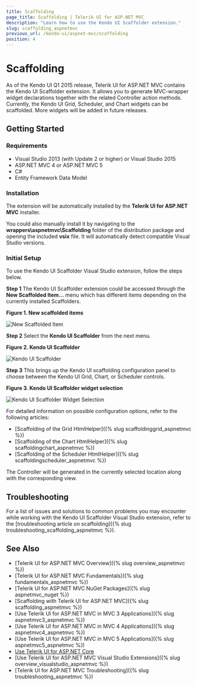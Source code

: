 ```yaml
---
title: Scaffolding
page_title: Scaffolding | Telerik UI for ASP.NET MVC
description: "Learn how to use the Kendo UI Scaffolder extension."
slug: scaffolding_aspnetmvc
previous_url: /kendo-ui/aspnet-mvc/scaffolding
position: 4
---
```


# Scaffolding

As of the Kendo UI Q1 2015 release, Telerik UI for ASP.NET MVC contains the Kendo UI Scaffolder extension. It allows you to generate MVC-wrapper widget declarations together with the related Controller action methods. Currently, the Kendo UI Grid, Scheduler, and Chart widgets can be scaffolded. More widgets will be added in future releases.

## Getting Started

### Requirements

* Visual Studio 2013 (with Update 2 or higher) or Visual Studio 2015
* ASP.NET MVC 4 or ASP.NET MVC 5
* C#
* Entity Framework Data Model

### Installation

The extension will be automatically installed by the **Telerik UI for ASP.NET MVC** installer.

You could also manually install it by navigating to the **wrappers\aspnetmvc\Scaffolding** folder of the distribution package and opening the included **vsix** file. It will automatically detect compatible Visual Studio versions.

### Initial Setup

To use the Kendo UI Scaffolder Visual Studio extension, follow the steps below.

**Step 1** The Kendo UI Scaffolder extension could be accessed through the **New Scaffolded Item...** menu which has different items depending on the currently installed Scaffolders.

**Figure 1. New scaffolded items**

![New Scaffolded Item](/images/scaffolding/new_scaffolded_item.png)

**Step 2** Select the **Kendo UI Scaffolder** from the next menu.

**Figure 2. Kendo UI Scaffolder**

![Kendo UI Scaffolder](/images/scaffolding/kendo_ui_scaffolder.png)

**Step 3** This brings up the Kendo UI scaffolding configuration panel to choose between the Kendo UI Grid, Chart, or Scheduler controls.

**Figure 3. Kendo UI Scaffolder widget selection**

![Kendo UI Scaffolder Widget Selection](/images/scaffolding/widget_select.png)

For detailed information on possible configuration options, refer to the following articles:

* [Scaffolding of the Grid HtmlHelper]({% slug scaffoldinggrid_aspnetmvc %})
* [Scaffolding of the Chart HtmlHelper]({% slug scaffoldingchart_aspnetmvc %})
* [Scaffolding of the Scheduler HtmlHelper]({% slug scaffoldingscheduler_aspnetmvc %})

The Controller will be generated in the currently selected location along with the corresponding view.

## Troubleshooting

For a list of issues and solutions to common problems you may encounter while working with the Kendo UI Scaffolder Visual Studio extension, refer to the [troubleshooting article on scaffolding]({% slug troubleshooting_scaffolding_aspnetmvc %}).

## See Also

* [Telerik UI for ASP.NET MVC Overview]({% slug overview_aspnetmvc %})
* [Telerik UI for ASP.NET MVC Fundamentals]({% slug fundamentals_aspnetmvc %})
* [Telerik UI for ASP.NET MVC NuGet Packages]({% slug aspnetmvc_nuget %})
* [Scaffolding with Telerik UI for ASP.NET MVC]({% slug scaffolding_aspnetmvc %})
* [Use Telerik UI for ASP.NET MVC in MVC 3 Applications]({% slug aspnetmvc3_aspnetmvc %})
* [Use Telerik UI for ASP.NET MVC in MVC 4 Applications]({% slug aspnetmvc4_aspnetmvc %})
* [Use Telerik UI for ASP.NET MVC in MVC 5 Applications]({% slug aspnetmvc5_aspnetmvc %})
* [Use Telerik UI for ASP.NET Core](../../aspnet-core/introduction)
* [Use Telerik UI for ASP.NET MVC Visual Studio Extensions]({% slug overview_visualstudio_aspnetmvc %})
* [Telerik UI for ASP.NET MVC Troubleshooting]({% slug troubleshooting_aspnetmvc %})
